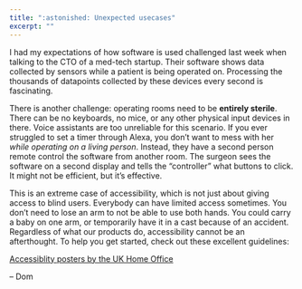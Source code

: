 ```yaml
---
title: ":astonished: Unexpected usecases"
excerpt: ""
---
```

I had my expectations of how software is used challenged last week when talking to the CTO of a med-tech startup. Their software shows data collected by sensors while a patient is being operated on. Processing the thousands of datapoints collected by these devices every second is fascinating.

There is another challenge: operating rooms need to be **entirely sterile**. There can be no keyboards, no mice, or any other physical input devices in there. Voice assistants are too unreliable for this scenario. If you ever struggled to set a timer through Alexa, you don’t want to mess with her _while operating on a living person_. Instead, they have a second person remote control the software from another room. The surgeon sees the software on a second display and tells the “controller” what buttons to click. It might not be efficient, but it’s effective.

This is an extreme case of accessibility, which is not just about giving access to blind users. Everybody can have limited access sometimes. You don’t need to lose an arm to not be able to use both hands. You could carry a baby on one arm, or temporarily have it in a cast because of an accident. Regardless of what our products do, accessibility cannot be an afterthought. To help you get started, check out these excellent guidelines:

[Accessiblity posters by the UK Home Office](https://accessibility.blog.gov.uk/2016/09/02/dos-and-donts-on-designing-for-accessibility/)

– Dom
